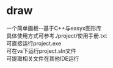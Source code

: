 # draw
一个简单画板--基于C++与easyx图形库  
具体使用方式可参考./project/使用手册.txt  
可直接运行project.exe  
可在vs下运行project.sln文件  
可提取相关文件在其他IDE运行  
